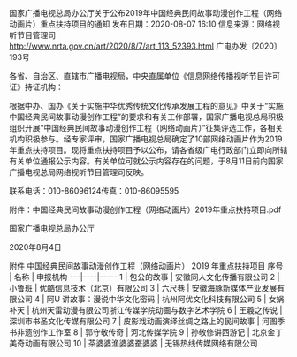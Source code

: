 国家广播电视总局办公厅关于公布2019年中国经典民间故事动漫创作工程（网络动画片）重点扶持项目的通知
发布日期：2020-08-07 16:10 	信息来源：网络视听节目管理司 	 
http://www.nrta.gov.cn/art/2020/8/7/art_113_52393.html
广电办发〔2020〕193号

各省、自治区、直辖市广播电视局，中央直属单位《信息网络传播视听节目许可证》持证机构：

根据中办、国办《关于实施中华优秀传统文化传承发展工程的意见》中关于“实施中国经典民间故事动漫创作工程”的要求和有关工作部署，国家广播电视总局积极组织开展“中国经典民间故事动漫创作工程（网络动画片）”征集评选工作，各相关机构积极参与。经专家评审，国家广播电视总局确定了10部网络动画片作为2019年重点扶持项目。现将重点扶持项目予以公布，请各省级广电行政部门立即向所辖有关单位通报公示内容。有关单位可就公示内容存在的问题，于8月11日前向国家广播电视总局网络视听节目管理司反映。

联系电话：010-86096124传真：010-86095595


附件：中国经典民间故事动漫创作工程（网络动画片）2019年重点扶持项目.pdf



国家广播电视总局办公厅

2020年8月4日　　


附件
中国经典民间故事动漫创作工程（网络动画片） 2019 年重点扶持项目
序号 | 名称 | 申报机构
---|----|-----
1 | 包公的故事 | 安徽同人文化传播有限公司
2 | 小鲁班 | 优酷信息技术（北京）有限公司
3 | 六尺巷 | 安徽海豚新媒体产业发展有限公司
4 | 阿U 讲故事：漫说中华文化密码 | 杭州阿优文化科技有限公司
5 | 女娲补天 | 杭州天雷动漫有限公司浙江传媒学院动画与数字艺术学院
6 | 王羲之传说 | 深圳市书圣文化传媒有限公司
7 | 皮影戏动画演绎丝绸之路上的民间故事 | 河图季书非遗创作工作室
8 | 郭守敬传奇 | 河北传媒学院
9 | 孙敬修讲西游记 | 北京金丁美奇动画有限公司
10 | 茶婆婆渔婆婆蚕婆婆 | 无锡热线传媒网络有限公司